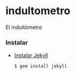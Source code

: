 indultometro
============

El indultómetro

### Instalar

 * [Instalar Jekyll][1]
 
       $ gem install jekyll

 
[1]: http://jekyllbootstrap.com/usage/jekyll-quick-start.html